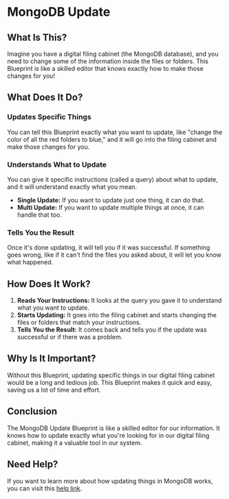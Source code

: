 # MongoDB Update

## What Is This?

Imagine you have a digital filing cabinet (the MongoDB database), and you need to change some of the information inside the files or folders. This Blueprint is like a skilled editor that knows exactly how to make those changes for you!

## What Does It Do?

### Updates Specific Things

You can tell this Blueprint exactly what you want to update, like "change the color of all the red folders to blue," and it will go into the filing cabinet and make those changes for you.

### Understands What to Update

You can give it specific instructions (called a query) about what to update, and it will understand exactly what you mean.

- **Single Update:** If you want to update just one thing, it can do that.
- **Multi Update:** If you want to update multiple things at once, it can handle that too.

### Tells You the Result

Once it's done updating, it will tell you if it was successful. If something goes wrong, like if it can't find the files you asked about, it will let you know what happened.

## How Does It Work?

1. **Reads Your Instructions:** It looks at the query you gave it to understand what you want to update.
2. **Starts Updating:** It goes into the filing cabinet and starts changing the files or folders that match your instructions.
3. **Tells You the Result:** It comes back and tells you if the update was successful or if there was a problem.

## Why Is It Important?

Without this Blueprint, updating specific things in our digital filing cabinet would be a long and tedious job. This Blueprint makes it quick and easy, saving us a lot of time and effort.

## Conclusion

The MongoDB Update Blueprint is like a skilled editor for our information. It knows how to update exactly what you're looking for in our digital filing cabinet, making it a valuable tool in our system.

## Need Help?

If you want to learn more about how updating things in MongoDB works, you can visit this [help link](https://mongoosejs.com/docs/documents.html#updating-using-queries).
